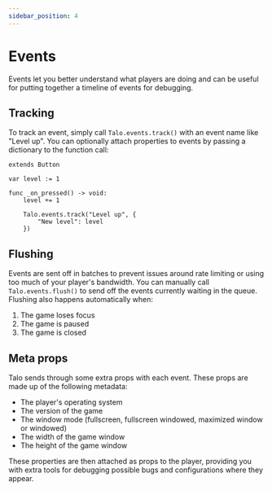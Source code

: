 ```yaml
---
sidebar_position: 4
---
```


# Events

Events let you better understand what players are doing and can be useful for putting together a timeline of events for debugging.

## Tracking

To track an event, simply call `Talo.events.track()` with an event name like "Level up". You can optionally attach properties to events by passing a dictionary to the function call:

```gdscript title="level_up_button.gd"
extends Button

var level := 1

func _on_pressed() -> void:
	level += 1

	Talo.events.track("Level up", {
		"New level": level
	})
```

## Flushing

Events are sent off in batches to prevent issues around rate limiting or using too much of your player's bandwidth. You can manually call `Talo.events.flush()` to send off the events currently waiting in the queue. Flushing also happens automatically when:

1. The game loses focus
2. The game is paused
3. The game is closed

## Meta props

Talo sends through some extra props with each event. These props are made up of the following metadata:
- The player's operating system
- The version of the game
- The window mode (fullscreen, fullscreen windowed, maximized window or windowed)
- The width of the game window
- The height of the game window

These properties are then attached as props to the player, providing you with extra tools for debugging possible bugs and configurations where they appear.
